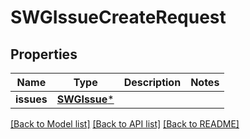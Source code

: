 # SWGIssueCreateRequest

## Properties
Name | Type | Description | Notes
------------ | ------------- | ------------- | -------------
**issues** | [**SWGIssue***](SWGIssue.md) |  | 

[[Back to Model list]](../README.md#documentation-for-models) [[Back to API list]](../README.md#documentation-for-api-endpoints) [[Back to README]](../README.md)


